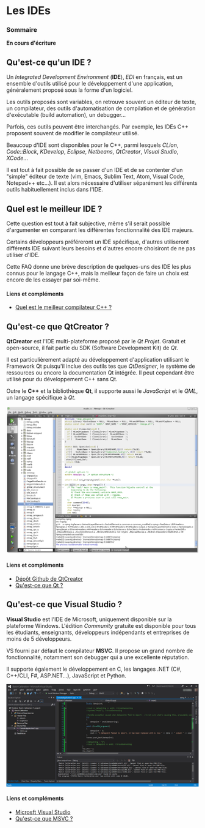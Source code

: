 # Les IDEs

### Sommaire

**En cours d'écriture**

## Qu'est-ce qu'un IDE ?

Un *Integrated Development Environment* (**IDE**), *EDI* en français, est un ensemble d'outils utilisé pour le développement d'une application, généralement proposé sous la forme d'un logiciel.

Les outils proposés sont variables, on retrouve souvent un éditeur de texte, un compilateur, des outils d'automatisation de compilation et de génération d'exécutable (build automation), un debugger...

Parfois, ces outils peuvent être interchangés. Par exemple, les IDEs C++ proposent souvent de modifier le compilateur utilisé.

Beaucoup d'IDE sont disponibles pour le C++, parmi lesquels  *CLion*, *Code::Block*, *KDevelop*, *Eclipse*, *Netbeans*, *QtCreator*, *Visual Studio*, *XCode*...

Il est tout à fait possible de se passer d'un IDE et de se contenter d'un "simple" éditeur de texte (vim, Emacs, Sublim Text, Atom, Visual Code, Notepad++ etc...). Il est alors nécessaire d'utiliser séparément les différents outils habituellement inclus dans l'IDE.

## Quel est le meilleur IDE ?

Cette question est tout à fait subjective, même s'il serait possible d'argumenter en comparant les différentes fonctionnalité des IDE majeurs.

Certains développeurs préféreront un IDE spécifique, d'autres utiliseront différents IDE suivant leurs besoins et d'autres encore choisiront de ne pas utiliser d'IDE.

Cette FAQ donne une brève description de quelques-uns des IDE les plus connus pour le langage C++, mais la meilleur façon de faire un choix est encore de les essayer par soi-même.

#### Liens et compléments
 - [Quel est le meilleur compilateur C++ ?](https://github.com/cpp-faq/cpp-faq/tree/develop/faq/fr-FR/.faq/404.md)

## Qu'est-ce que QtCreator ?

**QtCreator** est l'IDE multi-plateforme proposé par le *Qt Projet*. Gratuit et open-source, il fait partie du SDK (Software Development Kit) de *Qt*.

Il est particulièrement adapté au développement d'application utilisant le Framework Qt puisqu'il inclue des outils tes que *QtDesigner*, le système de ressources ou encore la documentation Qt intégrée. Il peut cependant être utilisé pour du développement C++ sans Qt.

Outre le **C++** et la bibliothèque **Qt**, il supporte aussi le *JavaScript* et le *QML*, un langage spécifique à *Qt*.

![QtCreator Screenshot](rcs/qtcreator.png "QtCreator Screenshot")

#### Liens et compléments
 - [Dépôt Github de QtCreator](https://github.com/qtproject/qt-creator)
 - [Qu'est-ce que Qt ?](https://github.com/cpp-faq/cpp-faq/tree/develop/faq/fr-FR/.faq/404.md)

## Qu'est-ce que Visual Studio ?

**Visual Studio** est l'IDE de Microsoft, uniquement disponible sur la plateforme Windows. L'édition *Community* gratuite est disponible pour tous les étudiants, enseignants, développeurs indépendants et entreprises de moins de 5 développeurs.

VS fourni par défaut le compilateur **MSVC**. Il propose un grand nombre de fonctionnalité, notamment son debugger qui a une excellente réputation.

Il supporte également le développement en C, les langages .NET (C#, C++/CLI, F#, ASP.NET...), JavaScript et Python.

![Visual Studio Screenshot](rcs/vs.png "Visual Studio Screenshot")

#### Liens et compléments
 - [Microsft Visual Studio](https://visualstudio.microsoft.com/fr/)
 - [Qu'est-ce que MSVC ?](https://github.com/cpp-faq/cpp-faq/tree/develop/faq/fr-FR/.faq/404.md)
